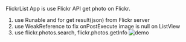 FlickrList App is use Flickr API get photo on Flickr. 
1. use Runable and for get result(json) from Flickr server
2. use WeakReference to fix onPostExecute image is null on ListView
3. use flickr.photos.search, flickr.photos.getInfo
   <img src="https://i.imgur.com/vXpCRnP.gif" alt="demo"/>
